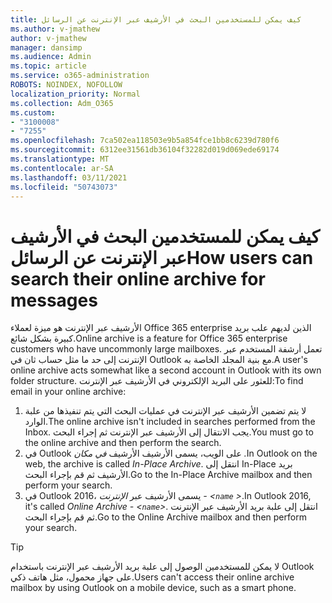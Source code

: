 ```yaml
---
title: كيف يمكن للمستخدمين البحث في الأرشيف عبر الإنترنت عن الرسائل
ms.author: v-jmathew
author: v-jmathew
manager: dansimp
ms.audience: Admin
ms.topic: article
ms.service: o365-administration
ROBOTS: NOINDEX, NOFOLLOW
localization_priority: Normal
ms.collection: Adm_O365
ms.custom:
- "3100008"
- "7255"
ms.openlocfilehash: 7ca502ea118503e9b5a854fce1bb8c6239d780f6
ms.sourcegitcommit: 6312ee31561db36104f32282d019d069ede69174
ms.translationtype: MT
ms.contentlocale: ar-SA
ms.lasthandoff: 03/11/2021
ms.locfileid: "50743073"
---
```

# <a name="how-users-can-search-their-online-archive-for-messages"></a><span data-ttu-id="47803-102">كيف يمكن للمستخدمين البحث في الأرشيف عبر الإنترنت عن الرسائل</span><span class="sxs-lookup"><span data-stu-id="47803-102">How users can search their online archive for messages</span></span>

<span data-ttu-id="47803-103">الأرشيف عبر الإنترنت هو ميزة لعملاء Office 365 enterprise الذين لديهم علب بريد كبيرة بشكل شائع.</span><span class="sxs-lookup"><span data-stu-id="47803-103">Online archive is a feature for Office 365 enterprise customers who have uncommonly large mailboxes.</span></span> <span data-ttu-id="47803-104">تعمل أرشفة المستخدم عبر الإنترنت إلى حد ما مثل حساب ثان في Outlook مع بنية المجلد الخاصة به.</span><span class="sxs-lookup"><span data-stu-id="47803-104">A user's online archive acts somewhat like a second account in Outlook with its own folder structure.</span></span> <span data-ttu-id="47803-105">للعثور على البريد الإلكتروني في الأرشيف عبر الإنترنت:</span><span class="sxs-lookup"><span data-stu-id="47803-105">To find email in your online archive:</span></span>

1. <span data-ttu-id="47803-106">لا يتم تضمين الأرشيف عبر الإنترنت في عمليات البحث التي يتم تنفيذها من علبة الوارد.</span><span class="sxs-lookup"><span data-stu-id="47803-106">The online archive isn't included in searches performed from the Inbox.</span></span> <span data-ttu-id="47803-107">يجب الانتقال إلى الأرشيف عبر الإنترنت ثم إجراء البحث.</span><span class="sxs-lookup"><span data-stu-id="47803-107">You must go to the online archive and then perform the search.</span></span>
2. <span data-ttu-id="47803-108">في Outlook على الويب، يسمى الأرشيف الأرشيف *في مكان .*</span><span class="sxs-lookup"><span data-stu-id="47803-108">In Outlook on the web, the archive is called *In-Place Archive*.</span></span> <span data-ttu-id="47803-109">انتقل إلى In-Place بريد الأرشيف ثم قم بإجراء البحث.</span><span class="sxs-lookup"><span data-stu-id="47803-109">Go to the In-Place Archive mailbox and then perform your search.</span></span>
3. <span data-ttu-id="47803-110">في Outlook 2016، يسمى الأرشيف عبر *الإنترنت - <`name` >*.</span><span class="sxs-lookup"><span data-stu-id="47803-110">In Outlook 2016, it's called *Online Archive - <`name`>*.</span></span> <span data-ttu-id="47803-111">انتقل إلى علبة بريد الأرشيف عبر الإنترنت ثم قم بإجراء البحث.</span><span class="sxs-lookup"><span data-stu-id="47803-111">Go to the Online Archive mailbox and then perform your search.</span></span>

> [!TIP]
> <span data-ttu-id="47803-112">لا يمكن للمستخدمين الوصول إلى علبة بريد الأرشيف عبر الإنترنت باستخدام Outlook على جهاز محمول، مثل هاتف ذكي.</span><span class="sxs-lookup"><span data-stu-id="47803-112">Users can't access their online archive mailbox by using Outlook on a mobile device, such as a smart phone.</span></span>
